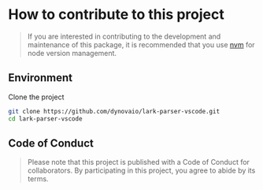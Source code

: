 # How to contribute to this project

> If you are interested in contributing to the development and maintenance of
> this package, it is recommended that you use [nvm] for node version management.

## Environment

Clone the project

```bash
git clone https://github.com/dynovaio/lark-parser-vscode.git
cd lark-parser-vscode
```

## Code of Conduct

> Please note that this project is published with a Code of Conduct for
> collaborators. By participating in this project, you agree to abide by its
> terms.

[nvm]: https://github.com/nvm-sh/nvm
